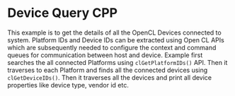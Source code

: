 Device Query CPP
================
This example is to get the details of all the OpenCL Devices connected to system. Platform IDs and Device IDs can be extracted using Open CL APIs which are subsequently needed to configure the context and command queues for communication between host and device.
Example first searches the all connected Platforms using `clGetPlatformIDs()` API. Then it traverses to each Platform and finds all the connected devices using `clGetDeviceIDs()`. Then it traverses all the devices and print all device properties like device type, vendor id etc.
